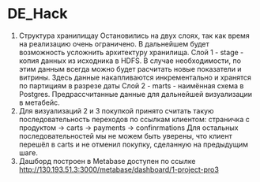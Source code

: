 # DE_Hack
1) Структура хранилищау
Остановились на двух слоях, так как время на реализацию очень ограничено. В дальнейшем будет возможность усложнить архитектуру хранилища.
Слой 1 - stage - копия данных из исходника в HDFS. В случае необходимости, по этим данным всегда можно будет расчитать новые показатели и витрины.
Здесь данные накапливаются инкрементально и хранятся по партициям в разрезе даты
Слой 2 - marts - наимённая схема в Postgres. Предрассчитанные данные для дальнейшей визуализации в метабейс.
2) Для визуализаций 2 и 3 покупкой принято считать такую последовательность переходов по ссылкам клиентом:
страничка с продуктом -> carts -> payments -> confinrmations
Для остальных последовательностей мы не можем быть уверены, что клиент перешёл в carts и не отменил покупку, сделанную на предыдущим шаге.
3) Дашборд построен в Metabase доступен по ссылке
http://130.193.51.3:3000/metabase/dashboard/1-project-pro3

